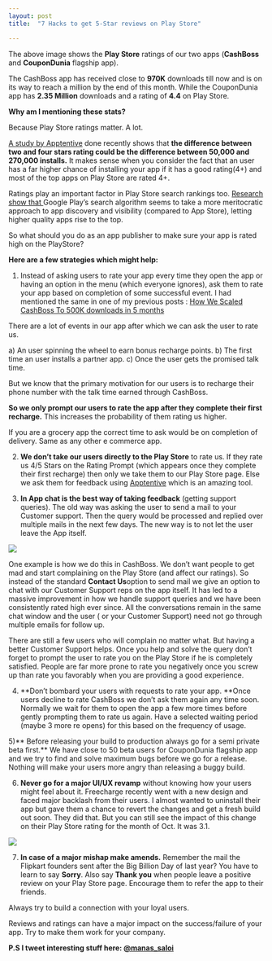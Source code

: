 ```yaml
---
layout: post
title:  "7 Hacks to get 5-Star reviews on Play Store"

---
```




The above image shows the **Play Store** ratings of our two apps (**CashBoss** and **CouponDunia** flagship app).

The CashBoss app has received close to **970K** downloads till now and is on its way to reach a million by the end of this month. While the CouponDunia app has **2.35 Million** downloads and a rating of **4.4** on Play Store.

**Why am I mentioning these stats?**

Because Play Store ratings matter. A lot.

[A study by Apptentive](http://www.huffingtonpost.com/young-entrepreneur-council/mobile-app-ratings-whats_b_8051016.html?ir=India&adsSiteOverride=in) done recently shows that **the difference between two and four stars rating could be the difference between 50,000 and 270,000 installs.** It makes sense when you consider the fact that an user has a far higher chance of installing your app if it has a good rating(4+) and most of the top apps on Play Store are rated 4+.

Ratings play an important factor in Play Store search rankings too. [Research show that ](http://www.adweek.com/socialtimes/how-rating-affects-ranking-in-search-results-and-top-charts-across-platforms/527476?red=im)Google Play’s search algorithm seems to take a more meritocratic approach to app discovery and visibility (compared to App Store), letting higher quality apps rise to the top.

So what should you do as an app publisher to make sure your app is rated high on the PlayStore?

**Here are a few strategies which might help:**

1. Instead of asking users to rate your app every time they open the app or having an option in the menu (which everyone ignores), ask them to rate your app based on completion of some successful event. I had mentioned the same in one of my previous posts : [How We Scaled CashBoss To 500K downloads in 5 months](https://www.linkedin.com/pulse/how-we-scaled-cashboss-500k-downloads-5-months-manas-j-saloi)

There are a lot of events in our app after which we can ask the user to rate us.

a) An user spinning the wheel to earn bonus recharge points.
b) The first time an user installs a partner app.
c) Once the user gets the promised talk time.

But we know that the primary motivation for our users is to recharge their phone number with the talk time earned through CashBoss.

**So we only prompt our users to rate the app after they complete their first recharge.** This increases the probability of them rating us higher.

If you are a grocery app the correct time to ask would be on completion of delivery. Same as any other e commerce app.

2) **We don’t take our users directly to the Play Store** to rate us. If they rate us 4/5 Stars on the Rating Prompt (which appears once they complete their first recharge) then only we take them to our Play Store page. Else we ask them for feedback using [Apptentive](http://www.apptentive.com/) which is an amazing tool.

3) **In App chat is the best way of taking feedback** (getting support queries). The old way was asking the user to send a mail to your Customer support. Then the query would be processed and replied over multiple mails in the next few days. The new way is to not let the user leave the App itself.

![](https://cdn-images-1.medium.com/max/2000/0*7LfhkhtnBEy8JE0k.png)

One example is how we do this in CashBoss. We don’t want people to get mad and start complaining on the Play Store (and affect our ratings). So instead of the standard **Contact Us**option to send mail we give an option to chat with our Customer Support reps on the app itself. It has led to a massive improvement in how we handle support queries and we have been consistently rated high ever since. All the conversations remain in the same chat window and the user ( or your Customer Support) need not go through multiple emails for follow up.

There are still a few users who will complain no matter what. But having a better Customer Support helps. Once you help and solve the query don’t forget to prompt the user to rate you on the Play Store if he is completely satisfied. People are far more prone to rate you negatively once you screw up than rate you favorably when you are providing a good experience.

4) **Don’t bombard your users with requests to rate your app. **Once users decline to rate CashBoss we don’t ask them again any time soon. Normally we wait for them to open the app a few more times before gently prompting them to rate us again. Have a selected waiting period (maybe 3 more re opens) for this based on the frequency of usage.

5)** Before releasing your build to production always go for a semi private beta first.** We have close to 50 beta users for CouponDunia flagship app and we try to find and solve maximum bugs before we go for a release. Nothing will make your users more angry than releasing a buggy build.

6) **Never go for a major UI/UX revamp** without knowing how your users might feel about it. Freecharge recently went with a new design and faced major backlash from their users. I almost wanted to uninstall their app but gave them a chance to revert the changes and get a fresh build out soon. They did that. But you can still see the impact of this change on their Play Store rating for the month of Oct. It was 3.1.

![](https://cdn-images-1.medium.com/max/2000/0*PLNo7dgQitCvb7G5.png)

7) **In case of a major mishap make amends.** Remember the mail the Flipkart founders sent after the Big Billion Day of last year? You have to learn to say **Sorry**. Also say **Thank you** when people leave a positive review on your Play Store page. Encourage them to refer the app to their friends.

Always try to build a connection with your loyal users.

Reviews and ratings can have a major impact on the success/failure of your app. Try to make them work for your company.

**P.S I tweet interesting stuff here: [@manas_saloi](https://twitter.com/manas_saloi)**
